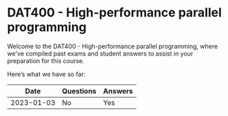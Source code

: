 # DAT400 - High-performance parallel programming
Welcome to the DAT400 - High-performance parallel programming, where we've compiled past exams and student answers to assist in your preparation for this course.

Here’s what we have so far:

|    Date    | Questions | Answers |
|------------|-----------|---------|
| 2023-01-03 | No        | Yes     |
